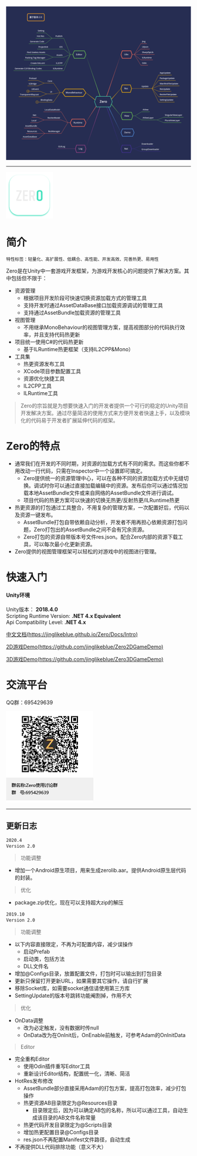 ![](Docs/Imgs/Zero.png)

---

![](Docs/Imgs/icon.png)

# 简介

```
特性标签：轻量化、高扩展性、低耦合、高性能、开发高效、完善热更、易用性
```

Zero是在Unity中一套游戏开发框架，为游戏开发核心的问题提供了解决方案。其中包括但不限于：
- 资源管理
    - 根据项目开发阶段可快速切换资源加载方式的管理工具
    - 支持开发时通过AssetDataBase接口加载资源调试的管理工具
    - 支持通过AssetBundle加载资源的管理工具
- 视图管理
    - 不用继承MonoBehaviour的视图管理方案，提高视图部分的代码执行效率，并且支持代码热更新
- 项目统一使用C#的代码热更新
    - 基于ILRuntime热更框架（支持IL2CPP&Mono）    
- 工具集
    - 热更资源发布工具
    - XCode项目参数配置工具
    - 资源优化快捷工具
    - IL2CPP工具
    - ILRuntime工具
    
>Zero的宗旨就是为想要快速入门的开发者提供一个可行的稳定的Unity项目开发解决方案。通过尽量简洁的使用方式来方便开发者快速上手，以及模块化的代码易于开发者扩展延伸代码的框架。

# Zero的特点

- 通常我们在开发的不同时期，对资源的加载方式有不同的需求。而这些你都不用改动一行代码，只需在Inspector中一个设置即可搞定。
    - Zero提供统一的资源管理中心，可以在各种不同的资源加载方式中无缝切换。调试时你可以通过直接加载编辑中的资源。发布后你可以通过情况加载本地AssetBundle文件或来自网络的AssetBundle文件进行调试。
    - 项目代码的热更方案可以快速的切换无热更/反射热更/ILRuntime热更
- 热更资源的打包通过工具整合，不用复杂的管理方案，一次配置好后，代码以及资源一键发布。
    - AssetBundle打包自带依赖自动分析，开发者不用再担心依赖资源打包问题，Zero打包出的AssetBundle之间不会有冗余资源。
    - Zero打包的资源自带版本号文件res.json。配合Zero内部的资源下载工具，可以每次最小化更新资源。
- Zero提供的视图管理框架可以轻松的对游戏中的视图进行管理。

# 快速入门

#### Unity环境
Unity版本： **2018.4.0**  
Scripting Runtime Version: **.NET 4.x Equivalent**    
Api Compatibility Level: **.NET 4.x**    

[中文文档(https://jinglikeblue.github.io/Zero/Docs/Intro)](https://jinglikeblue.github.io/Zero/Docs/Intro)

[2D游戏Demo(https://github.com/jinglikeblue/Zero2DGameDemo)](https://github.com/jinglikeblue/Zero2DGameDemo)

[3D游戏Demo(https://github.com/jinglikeblue/Zero3DGameDemo)](https://github.com/jinglikeblue/Zero3DGameDemo)

# 交流平台

QQ群：695429639

![](Docs/Imgs/QQChatGroups.png)


---
## 更新日志

```
2020.4
Version 2.0
```

>功能调整

- 增加一个Android原生项目，用来生成zerolib.aar。提供Android原生层代码的封装。

>优化
- package.zip优化，现在可以支持超大zip的解压

```
2019.10
Version 2.0
```

>功能调整

- 以下内容直接限定，不再为可配置内容，减少误操作  
    - 启动Prefab
    - 启动类，包括方法
    - DLL文件名
- 增加@Configs目录，放置配置文件，打包时可以输出到打包目录
- 更新只保留打开更新URL，如果需要其它操作，请自行扩展
- 移除Socket库，如需要socket通信请使用第三方库
- SettingUpdate的版本号跳转功能阉割掉，作用不大

>优化
- OnData调整
    - 改为必定触发，没有数据时传null
    - OnData改为在OnInit后，OnEnable前触发，可参考Adam的OnInitData

>Editor
- 完全重构Editor
    - 使用Odin插件重写Editor工具
    - 重新设计Editor结构，配置统一化，清晰、简洁
- HotRes发布修改
    - AssetBundle部分直接采用Adam的打包方案，提高打包效率，减少打包操作
    - 热更资源AB目录限定为@Resources目录
        - 目录限定后，因为可以确定AB包的名称，所以可以通过工具，自动生成该目录的AB文件名称常量
    - 热更代码开发目录限定为@Scripts目录
    - 增加热更配置目录@Configs目录
    - res.json不再配置Manifest文件路径，自动生成
- 不再提供DLL代码排除功能（意义不大）

